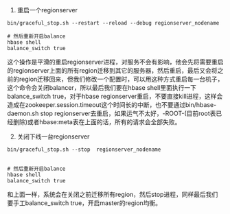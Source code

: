 1. 重启一个regionserver

```
bin/graceful_stop.sh --restart --reload --debug regionserver_nodename

# 然后重新开启balance
hbase shell
balance_switch true
```

这个操作是平滑的重启regionserver进程，对服务不会有影响，他会先将需要重启的regionserver上面的所有region迁移到其它的服务器，然后重启，最后又会将之前的region迁移回来，但我们修改一个配置时，可以用这种方式重启每一台机子，这个命令会关闭balancer，所以最后我们要在hbase shell里面执行一下balance_switch true，对于hbase regionserver重启，不要直接kill进程，这样会造成在zookeeper.session.timeout这个时间长的中断，也不要通过bin/hbase-daemon.sh stop regionserver去重启，如果运气不太好，-ROOT-(目前root表已经删除)或者hbase:meta表在上面的话，所有的请求会全部失败。

2. 关闭下线一台regionserver

```
bin/graceful_stop.sh --stop  regionserver_nodename


# 然后重新开启balance
hbase shell
balance_switch true
```

和上面一样，系统会在关闭之前迁移所有region，然后stop进程，同样最后我们要手工balance_switch true，开启master的region均衡。
